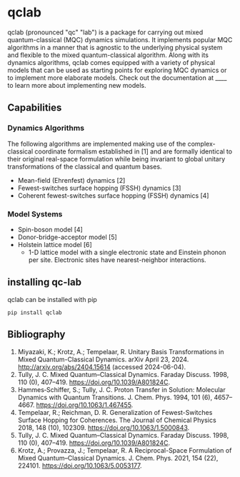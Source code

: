 # qclab
qclab (pronounced "qc" "lab") is a package for carrying out mixed quantum-classical (MQC) dynamics simulations. It implements popular MQC algorithms in a manner that is agnostic to the underlying physical system and flexible to the mixed quantum-classical algorithm. Along with its dynamics algorithms, qclab comes equipped with a variety of physical models that can be used as starting points for exploring MQC dynamics or to implement more elaborate models. Check out the documentation at ____ to learn more about implementing new models. 

## Capabilities
### Dynamics Algorithms
The following algorithms are implemented making use of the complex-classical coordinate formalism established in [1] and are formally identical to their original real-space formulation while being invariant to global unitary transformations of the classical and quantum bases. 
* Mean-field (Ehrenfest) dynamics [2]
* Fewest-switches surface hopping (FSSH) dynamics [3]
* Coherent fewest-switches surface hopping (FSSH) dynamics [4]
### Model Systems
* Spin-boson model [4]
* Donor-bridge-acceptor model [5]
* Holstein lattice model [6]
    - 1-D lattice model with a single electronic state and Einstein phonon per site. Electronic sites have nearest-neighbor interactions. 
## installing qc-lab
qclab can be installed with pip 
```
pip install qclab
```

## Bibliography
1. Miyazaki, K.; Krotz, A.; Tempelaar, R. Unitary Basis Transformations in Mixed Quantum-Classical Dynamics. arXiv April 23, 2024. http://arxiv.org/abs/2404.15614 (accessed 2024-06-04).
2. Tully, J. C. Mixed Quantum–Classical Dynamics. Faraday Discuss. 1998, 110 (0), 407–419. https://doi.org/10.1039/A801824C.
3. Hammes‐Schiffer, S.; Tully, J. C. Proton Transfer in Solution: Molecular Dynamics with Quantum Transitions. J. Chem. Phys. 1994, 101 (6), 4657–4667. https://doi.org/10.1063/1.467455.
4. Tempelaar, R.; Reichman, D. R. Generalization of Fewest-Switches Surface Hopping for Coherences. The Journal of Chemical Physics 2018, 148 (10), 102309. https://doi.org/10.1063/1.5000843.
5. Tully, J. C. Mixed Quantum–Classical Dynamics. Faraday Discuss. 1998, 110 (0), 407–419. https://doi.org/10.1039/A801824C.
6. Krotz, A.; Provazza, J.; Tempelaar, R. A Reciprocal-Space Formulation of Mixed Quantum–Classical Dynamics. J. Chem. Phys. 2021, 154 (22), 224101. https://doi.org/10.1063/5.0053177.
